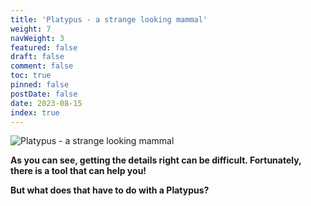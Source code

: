 ```yaml
---
title: 'Platypus - a strange looking mammal'
weight: 7
navWeight: 3
featured: false
draft: false
comment: false
toc: true
pinned: false
postDate: false
date: 2023-08-15
index: true
---
```


![Platypus - a strange looking mammal][02]

**As you can see, getting the details right can be difficult. Fortunately, there is a tool that can
help you!**

**But what does that have to do with a Platypus?**

<!-- link references -->
[02]: images/pshelp/slide7.png
